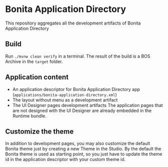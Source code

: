 

# Bonita Application Directory

This repository aggregates all the development artifacts of Bonita Application Directory

## Build 

Run `./mvnw clean verify` in a terminal. The result of the build is a BOS Archive in the `target` folder.

## Application content

* An application descriptor for Bonita Application Directory app (`applications/bonita-application-directory.xml`)
* The layout without menu as a development artifact
* The UI Designer pages development artifacts
The application pages that are not designed with the UI Designer are already embedded in the Runtime bundle.

## Customize the theme

In addition to development pages, you may also customize the default Bonita theme just by creating a new Theme in the Studio.
By the default the Bonita theme is used as starting point, so you just have to update the theme id in the application descriptor with your custom theme id.

